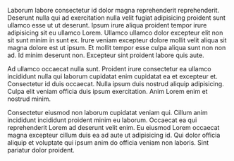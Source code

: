 Laborum labore consectetur id dolor magna reprehenderit reprehenderit. Deserunt nulla qui ad exercitation nulla velit fugiat adipisicing proident sunt ullamco esse ut ut deserunt. Ipsum irure aliqua proident tempor irure adipisicing sit eu ullamco Lorem. Ullamco ullamco dolor excepteur elit non sit sunt minim in sunt ex. Irure veniam excepteur dolore mollit velit aliqua sit magna dolore est ut ipsum. Et mollit tempor esse culpa aliqua sunt non non ad. Id minim deserunt non. Excepteur sint proident labore quis aute.

Ad ullamco occaecat nulla sunt. Proident irure consectetur ea ullamco incididunt nulla qui laborum cupidatat enim cupidatat ea et excepteur et. Consectetur id duis occaecat. Nulla ipsum duis nostrud aliquip adipisicing. Culpa elit veniam officia duis ipsum exercitation. Anim Lorem enim et nostrud minim.

Consectetur eiusmod non laborum cupidatat veniam qui. Cillum anim incididunt incididunt proident minim eu laborum. Occaecat ea qui reprehenderit Lorem ad deserunt velit enim. Eu eiusmod Lorem occaecat magna excepteur cillum duis ea ad aute ut adipisicing id. Qui dolor officia aliquip et voluptate qui ipsum anim do officia veniam non laboris. Sint pariatur dolor proident.
